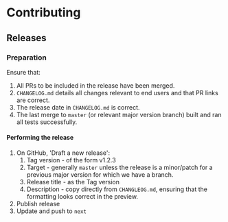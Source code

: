 # Contributing

## Releases

### Preparation

Ensure that:
1. All PRs to be included in the release have been merged.
1. `CHANGELOG.md` details all changes relevant to end users and that PR links are correct.
1. The release date in `CHANGELOG.md` is correct.
1. The last merge to `master` (or relevant major version branch) built and ran all tests successfully.

#### Performing the release

1. On GitHub, 'Draft a new release':
    1. Tag version - of the form v1.2.3
    1. Target - generally `master` unless the release is a minor/patch for a previous major version for which we have a branch.
    1. Release title - as the Tag version
    1. Description - copy directly from `CHANGLEOG.md`, ensuring that the formatting looks correct in the preview.
1. Publish release
1. Update and push to `next`